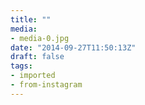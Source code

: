 ```yaml
---
title: ""
media:
- media-0.jpg
date: "2014-09-27T11:50:13Z"
draft: false
tags:
- imported
- from-instagram
---
```



